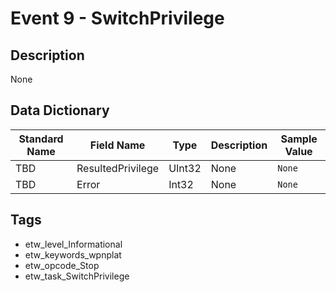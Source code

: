 # Event 9 - SwitchPrivilege

## Description
None

## Data Dictionary
|Standard Name|Field Name|Type|Description|Sample Value|
|---|---|---|---|---|
|TBD|ResultedPrivilege|UInt32|None|`None`|
|TBD|Error|Int32|None|`None`|

## Tags
* etw_level_Informational
* etw_keywords_wpnplat
* etw_opcode_Stop
* etw_task_SwitchPrivilege